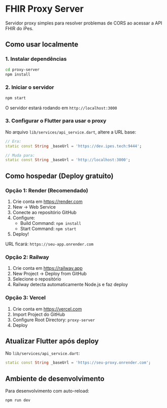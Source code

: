 # FHIR Proxy Server

Servidor proxy simples para resolver problemas de CORS ao acessar a API FHIR do iPes.

## Como usar localmente

### 1. Instalar dependências
```bash
cd proxy-server
npm install
```

### 2. Iniciar o servidor
```bash
npm start
```

O servidor estará rodando em `http://localhost:3000`

### 3. Configurar o Flutter para usar o proxy

No arquivo `lib/services/api_service.dart`, altere a URL base:

```dart
// Era:
static const String _baseUrl = 'https://dev.ipes.tech:9444';

// Muda para:
static const String _baseUrl = 'http://localhost:3000';
```

## Como hospedar (Deploy gratuito)

### Opção 1: Render (Recomendado)
1. Crie conta em https://render.com
2. New → Web Service
3. Conecte ao repositório GitHub
4. Configure:
   - Build Command: `npm install`
   - Start Command: `npm start`
5. Deploy!

URL ficará: `https://seu-app.onrender.com`

### Opção 2: Railway
1. Crie conta em https://railway.app
2. New Project → Deploy from GitHub
3. Selecione o repositório
4. Railway detecta automaticamente Node.js e faz deploy

### Opção 3: Vercel
1. Crie conta em https://vercel.com
2. Import Project do GitHub
3. Configure Root Directory: `proxy-server`
4. Deploy

## Atualizar Flutter após deploy

No `lib/services/api_service.dart`:

```dart
static const String _baseUrl = 'https://seu-proxy.onrender.com';
```

## Ambiente de desenvolvimento

Para desenvolvimento com auto-reload:
```bash
npm run dev
```
